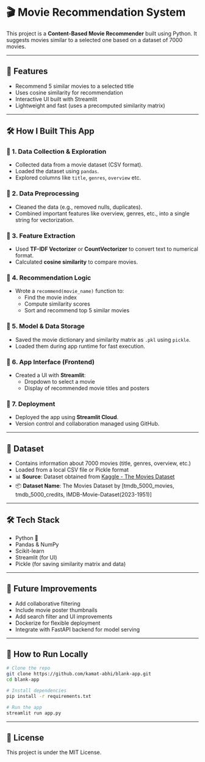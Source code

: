 # 🎬 Movie Recommendation System

This project is a **Content-Based Movie Recommender** built using Python. It suggests movies similar to a selected one based on a dataset of 7000 movies.

---

## 🚀 Features

- Recommend 5 similar movies to a selected title
- Uses cosine similarity for recommendation
- Interactive UI built with Streamlit
- Lightweight and fast (uses a precomputed similarity matrix)
  
---

## 🛠️ How I Built This App

### 🔄 1. Data Collection & Exploration
- Collected data from a movie dataset (CSV format).
- Loaded the dataset using `pandas`.
- Explored columns like `title`, `genres`, `overview` etc.

### 🧹 2. Data Preprocessing
- Cleaned the data (e.g., removed nulls, duplicates).
- Combined important features like overview, genres, etc., into a single string for vectorization.

### 📐 3. Feature Extraction
- Used **TF-IDF Vectorizer** or **CountVectorizer** to convert text to numerical format.
- Calculated **cosine similarity** to compare movies.

### 🤖 4. Recommendation Logic
- Wrote a `recommend(movie_name)` function to:
  - Find the movie index
  - Compute similarity scores
  - Sort and recommend top 5 similar movies

### 💾 5. Model & Data Storage
- Saved the movie dictionary and similarity matrix as `.pkl` using `pickle`.
- Loaded them during app runtime for fast execution.

### 🎨 6. App Interface (Frontend)
- Created a UI with **Streamlit**:
  - Dropdown to select a movie
  - Display of recommended movie titles and posters

### 🚀 7. Deployment
- Deployed the app using **Streamlit Cloud**.
- Version control and collaboration managed using GitHub.

---

## 📁 Dataset

- Contains information about 7000 movies (title, genres, overview, etc.)
- Loaded from a local CSV file or Pickle format
- 📊 **Source**: Dataset obtained from [Kaggle - The Movies Dataset](https://www.kaggle.com/datasets/tmdb/tmdb-movie-metadata)
- 📦 **Dataset Name**: The Movies Dataset by [tmdb_5000_movies, tmdb_5000_credits, IMDB-Movie-Dataset(2023-1951)]

---

## 🛠 Tech Stack

- Python 🐍
- Pandas & NumPy
- Scikit-learn
- Streamlit (for UI)
- Pickle (for saving similarity matrix and data)

 ---

## 🚧 Future Improvements

- Add collaborative filtering
- Include movie poster thumbnails
- Add search filter and UI improvements
- Dockerize for flexible deployment
- Integrate with FastAPI backend for model serving

 ---
 
## 📎 How to Run Locally

```bash
# Clone the repo
git clone https://github.com/kamat-abhi/blank-app.git
cd blank-app

# Install dependencies
pip install -r requirements.txt

# Run the app
streamlit run app.py
```

---

## 📑 License

This project is under the MIT License.
